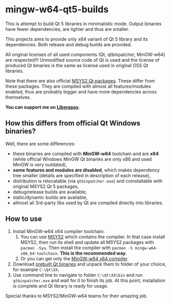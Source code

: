# mingw-w64-qt5-builds
This is attempt to build Qt 5 libraries in minimalistic mode. Output binaries have fewer dependencies, are lighter and thus are smaller.

This projects aims to provide only x64 variant of Qt 5 library and its dependencies. Both release and debug builds are provided.

All original licenses of all used components (Qt, qtbinpatcher, MinGW-w64) are respected!!! Unmodified source code of Qt is used and the license of produced Qt binaries is the same as license used in original OSS Qt libraries.

Note that there are also official [MSYS2 Qt packages](https://github.com/Alexpux/MINGW-packages). These differ from these packages. They are compiled with almost all features/modules enabled, thus are probably bigger and have more dependencies across themselves.

**You can support me on [Liberapay](https://liberapay.com/martinrotter).**

## How this differs from official Qt Windows binaries?
Well, there are some differences:

* these binaries are compiled with **MinGW-w64** toolchain and are **x64** (while official Windows MinGW Qt binaries are only x86 and used MinGW is very outdated),
* **some features and modules are disabled**, which makes dependency tree smaller (details are specified in description of each release),
* distribution is relocatable (via `qtbinpatcher.exe`) and coinstallable with original MSYS2 Qt 5 packages,
* debug/release builds are available,
* static/dynamic builds are available,
* allmost all 3rd-party libs used by Qt are compiled directly into libraries.

## How to use
1. Install MinGW-w64 x64 compiler toolchain:
    1. You can use [MSYS2](http://www.msys2.org/) which contains the compiler. In that case install MSYS2, then run its shell and update all MSYS2 packages with `pacman -Syu`. Then install the compiler with `pacman -S mingw-w64-x86_64-toolchain`. **This is the recommended way.**
    1. Or you can get only the [MinGW-w64 x64 compiler](https://sourceforge.net/projects/mingw-w64).
1. Download [prebuilt Qt binaries](https://github.com/martinrotter/mingw-w64-qt5-builds/releases) and unpack them to folder of your choice, for example `C:\Qt\XX`.
1. Use command line to navigate to folder `C:\Qt\XX\bin` and run `qtbinpatcher.exe` and wait for it to finish its job. At this point, installation is complete and Qt library is ready for usage.

Special thanks to MSYS2/MinGW-w64 teams for their amazing job.